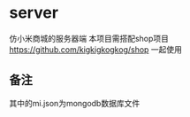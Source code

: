 # server
仿小米商城的服务器端 本项目需搭配shop项目 https://github.com/kigkigkogkog/shop 一起使用

## 备注
其中的mi.json为mongodb数据库文件
